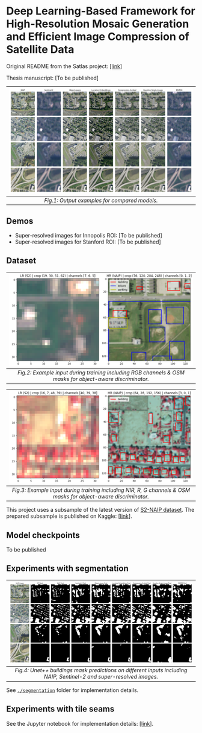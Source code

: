 # Deep Learning-Based Framework for High-Resolution Mosaic Generation and Efficient Image Compression of Satellite Data
Original README from the Satlas project: [[link]](satlas_README.md)

Thesis manuscript: [To be published]

| ![Super-resolved examples](segmentation/plots/inputs.png) |
|:---------------------------------------------------------:| 
|       *Fig.1: Output examples for compared models.*       |

## Demos
- Super-resolved images for Innopolis ROI: [To be published]
- Super-resolved images for Stanford ROI: [To be published]

## Dataset
|                                  ![RGB Input](figures/new/rgb_input.png)                                  |
|:---------------------------------------------------------------------------------------------------------:| 
| *Fig.2: Example input during training including RGB channels & OSM masks for object-aware discriminator.* |

|                                     ![NIR Input](figures/new/nir_input.png)                                     |
|:---------------------------------------------------------------------------------------------------------------:| 
| *Fig.3: Example input during training including NIR, R, G channels & OSM masks for object-aware discriminator.* |

This project uses a subsample of the latest version of [S2-NAIP dataset](https://huggingface.co/datasets/allenai/s2-naip). 
The prepared subsample is published on Kaggle: [[link]](https://www.kaggle.com/datasets/evgeniyivankin/s2-naip-5k-pairs-rgb-nir).

## Model checkpoints
To be published
<!-- TODO: upload to HF/etc -->

## Experiments with segmentation
|                              ![Segmentation examples](segmentation/plots/upp_masks.png)                              |
|:--------------------------------------------------------------------------------------------------------------------:| 
| *Fig.4: Unet++ buildings mask predictions on different inputs including NAIP, Sentinel-2 and super-resolved images.* |

See [`./segmentation`](segmentation) folder for implementation details.

## Experiments with tile seams
<!-- TODO: figures -->

See the Jupyter notebook for implementation details: [[link]](notebooks/seaming_artifacts.ipynb).